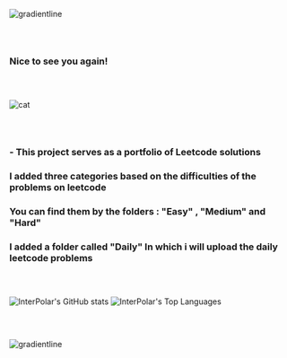 ![gradientline](https://github.com/BruhDevel/BruhDevel/assets/118571561/27bbba80-4095-498c-9550-bdf39dc74ebf)
### ‎ 
### Nice to see you again!
### ‎ 
![cat](https://github.com/BruhDevel/Leetcode/assets/118571561/becfe37e-b855-4e9b-9403-17d7794639ae)
### ‎ 
### - This project serves as a portfolio of Leetcode solutions
### I added three categories based on the difficulties of the problems on leetcode
### You can find them by the folders : "Easy" , "Medium" and "Hard"
### I added a folder called "Daily" In which i will upload the daily leetcode problems
### ‎ ‎ 
![InterPolar's GitHub stats](https://github-readme-stats.vercel.app/api?username=BruhDevel&theme=dracula) ![InterPolar's Top Languages](https://github-readme-stats.vercel.app/api/top-langs/?username=BruhDevel&theme=dracula)
### ‎ 
![gradientline](https://github.com/BruhDevel/BruhDevel/assets/118571561/27bbba80-4095-498c-9550-bdf39dc74ebf)
